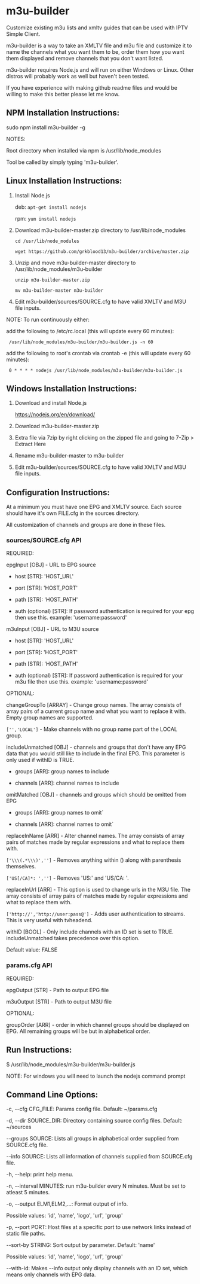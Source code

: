 # m3u-builder
Customize existing m3u lists and xmltv guides that can be used with IPTV Simple Client.

m3u-builder is a way to take an XMLTV file and m3u file and customize it to name the channels what you want them to be, order them how you want them displayed and remove channels that you don't want listed.

m3u-builder requires Node.js and will run on either Windows or Linux. Other distros will probably work as well but haven't been tested.

If you have experience with making github readme files and would be willing to make this better please let me know.

## NPM Installation Instructions:

   sudo npm install m3u-builder -g

NOTES:

  Root directory when installed via npm is /usr/lib/node_modules

  Tool be called by simply typing 'm3u-builder'.

## Linux Installation Instructions:

1) Install Node.js

   deb: `apt-get install nodejs`
   
   rpm: `yum install nodejs`
   
2) Download m3u-builder-master.zip directory to /usr/lib/node_modules

   `cd /usr/lib/node_modules`

   `wget https://github.com/grkblood13/m3u-builder/archive/master.zip`

3) Unzip and move m3u-builder-master directory to /usr/lib/node_modules/m3u-builder

   `unzip m3u-builder-master.zip`

   `mv m3u-builder-master m3u-builder`

4) Edit m3u-builder/sources/SOURCE.cfg to have valid XMLTV and M3U file inputs.

NOTE: To run continuously either:

   add the following to /etc/rc.local (this will update every 60 minutes):

     /usr/lib/node_modules/m3u-builder/m3u-builder.js -n 60

   add the following to root's crontab via crontab -e (this will update every 60 minutes):

     0 * * * * nodejs /usr/lib/node_modules/m3u-builder/m3u-builder.js

## Windows Installation Instructions:

1) Download and install Node.js

   https://nodejs.org/en/download/
   
2) Download m3u-builder-master.zip

3) Extra file via 7zip by right clicking on the zipped file and going to 7-Zip > Extract Here

4) Rename m3u-builder-master to m3u-builder

5) Edit m3u-builder/sources/SOURCE.cfg to have valid XMLTV and M3U file inputs.

## Configuration Instructions:

At a minimum you must have one EPG and XMLTV source. Each source should have it's own FILE.cfg in the sources directory.

All customization of channels and groups are done in these files.

### sources/SOURCE.cfg API

REQUIRED:

epgInput [OBJ] - URL to EPG source

  * host [STR]: 'HOST_URL'

  * port [STR]: 'HOST_PORT'

  * path [STR]: 'HOST_PATH'

  * auth (optional) [STR]: If password authentication is required for your epg then use this. example: 'username:password'

m3uInput [OBJ] - URL to M3U source

  * host [STR]: 'HOST_URL'

  * port [STR]: 'HOST_PORT'

  * path [STR]: 'HOST_PATH'

  * auth (optional) [STR]: If password authentication is required for your m3u file then use this. example: 'username:password'

OPTIONAL:

changeGroupTo [ARRAY] - Change group names. The array consists of array pairs of a current group name and what you want to replace it with. Empty group names are supported.

  `['','LOCAL']` - Make channels with no group name part of the LOCAL group.

includeUnmatched [OBJ] - channels and groups that don't have any EPG data that you would still like to include in the final EPG. This parameter is only used if withID is TRUE.

  * groups [ARR]: group names to include

  * channels [ARR]: channel names to include

omitMatched [OBJ] - channels and groups which should be omitted from EPG

  * groups [ARR]: group names to omit`

  * channels [ARR]: channel names to omit`

replaceInName [ARR] - Alter channel names. The array consists of array pairs of matches made by regular expressions and what to replace them with.

 `['\\\(.*\\\)','']` - Removes anything within () along with parenthesis themselves.

 `['US[/CA]*: ','']` - Removes 'US:' and 'US/CA: '.

replaceInUrl [ARR] - This option is used to change urls in the M3U file. The array consists of array pairs of matches made by regular expressions and what to replace them with.

 `['http://','http://user:pass@']` - Adds user authentication to streams. This is very useful with tvheadend.

withID [BOOL] - Only include channels with an ID set is set to TRUE. includeUnmatched takes precedence over this option.

  Default value: FALSE

### params.cfg API

REQUIRED:

epgOutput [STR] - Path to output EPG file

m3uOutput [STR] - Path to output M3U file

OPTIONAL:

groupOrder [ARR] - order in which channel groups should be displayed on EPG. All remaining groups will be but in alphabetical order.

## Run Instructions:

   $ /usr/lib/node_modules/m3u-builder/m3u-builder.js

   NOTE: For windows you will need to launch the nodejs command prompt

## Command Line Options:

-c, --cfg CFG_FILE: Params config file. Default: ~/params.cfg

-d, --dir SOURCE_DIR: Directory containing source config files. Default: ~/sources

--groups SOURCE: Lists all groups in alphabetical order supplied from SOURCE.cfg file.

--info SOURCE: Lists all information of channels supplied from SOURCE.cfg file.

-h, --help: print help menu.

-n, --interval MINUTES: run m3u-builder every N minutes. Must be set to atleast 5 minutes.

-o, --output ELM1,ELM2,...: Format output of info.

  Possible values: 'id', 'name', 'logo', 'url', 'group'

-p, --port PORT: Host files at a specific port to use network links instead of static file paths.

--sort-by STRING: Sort output by parameter. Default: 'name'

  Possible values: 'id', 'name', 'logo', 'url', 'group'

--with-id: Makes --info output only display channels with an ID set, which means only channels with EPG data.
